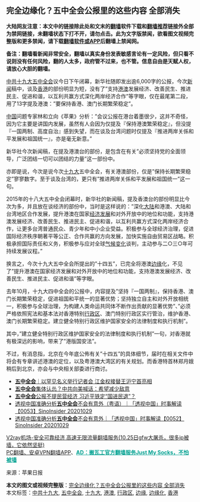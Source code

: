  <h2>完全边缘化？五中全会公报里的这些内容 全部消失</h2> <p class="notice"><b>大陆网友注意：本文中的链接除此处和文末的<a href="https://github.com/bannedbook/fanqiang" >翻墙</a>软件下载和<a href="https://github.com/killgcd/justmysocks/blob/master/README.md">翻墙推荐</a>链接外全部为禁网链接，未翻墙状态下打不开，请勿点击。此为文字版禁闻，欲看图文视频完整版和更多禁闻，请下载<a href="https://github.com/bannedbook/fanqiang">翻墙软件或APP</a>后翻墙上禁闻网。</p><p>备注：翻墙看新闻非常安全，翻墙以真实身份发表敏感言论有一定风险，但只看不说则没有任何风险，翻的人太多，政府管不过来，也不管。信息自由是天赋人权，请放心大胆的翻墙。</b></p>  <div class="entry"> <p id="conimg"></p> <p><a href="https://www.bannedbook.org/bnews/tag/%e4%b8%ad%e5%85%b1%e5%8d%81%e4%b9%9d%e5%a4%a7/" class="st_tag internal_tag" rel="tag" title="标签 中共十九大 下的日志">中共十九大</a><a href="https://www.bannedbook.org/bnews/tag/%e4%ba%94%e4%b8%ad%e5%85%a8%e4%bc%9a/" class="st_tag internal_tag" rel="tag" title="标签 五中全会 下的日志">五中全会</a>议今日下午闭幕，新华社随即发出逾6,000字的公报，今次<span class='wp_keywordlink_affiliate'><a href="https://www.bannedbook.org/" title="新闻">新闻</a></span>稿中，谈及<a href="https://www.bannedbook.org/bnews/tag/%e9%a6%99%e6%b8%af/" class="st_tag internal_tag" rel="tag" title="标签 香港 下的日志">香港</a>的部份明显为短，没有了&#8221;支持<a href="https://www.bannedbook.org/bnews/tag/%E6%B8%AF%E6%BE%B3/" class="st_tag internal_tag" rel="tag" title="标签 港澳 下的日志">港澳</a>发展经济、改善民生、推进民主、促进和谐，以互利共赢方式深化两岸经济合作&#8221;等字眼，仅在最尾第二段，用了13字提及港澳：&#8221;要保持香港、澳门长期繁荣稳定&#8221;。</p>  <p><span class='wp_keywordlink_affiliate'><a href="https://www.bannedbook.org/" title="中国" target="_blank">中国</a></span>问题专家林和立向《苹果》分析：&#8221;会议公报在港台着墨很少，这并不奇怪，因为它主要是讲国内发展，虽然有人会因为仅提及『保持港澳繁荣稳定』，但没提『一国两制、高度自治』感到失望，而在谈及台湾问题时仅提及『推进两岸关係和平发展和祖国统一』，亦是毫无新意。&#8221;</p> <p>新华社今次新闻稿，在提及港澳台的部份，是包含在有关&#8221;必须坚持党的全面领导，广泛团结一切可以团结的力量&#8221;这一部份中。</p>  <p>亦即是说，今次是说今次<a href="https://www.bannedbook.org/bnews/tag/%e5%8d%81%e4%b9%9d%e5%a4%a7/" class="st_tag internal_tag" rel="tag" title="标签 十九大 下的日志">十九大</a>五中全会，有关港澳部份，仅是&#8221;保持长期繁荣稳定&#8221;寥寥数字。至于谈及台湾的，更只有&#8221;推进两岸关係和平发展和祖国统一&#8221;这一句。</p> <p>2015年的十八大五中全会闭幕时，新华社的新闻稿，提及香澳台的部份明显比今次为多，并且放在谈经济的部份中，当时是这样说的：&#8221;深化<span class='wp_keywordlink_affiliate'><a href="https://www.bannedbook.org/" title="大陆" target="_blank">大陆</a></span>和港澳、大陆和台湾地区合作发展，提升港澳在国家<span class='wp_keywordlink'><a href="https://www.bannedbook.org/forum2/topic869.html" title="宪政、法治和经济发展——走向市场经济的制度保障" target="_blank">经济发展</a></span>和对外开放中的地位和功能，支持港澳发展经济、改善民生、推进民主、促进和谐，以互利共赢方式深化两岸经济合作，让更多台湾普通民众、青少年和中小企业受益。积极参与全球经济治理，促进国际经济秩序朝著平等公正、合作共赢的方向发展，加快实施自由贸易区战略。积极承担国际责任和义务，积极参与应对全球<span class='wp_keywordlink'><a href="https://www.bannedbook.org/bnews/ssgc/20180904/993719.html" title="《魔鬼在统治着我们的世界(23)：环保主义(上)》" target="_blank">气候变化</a></span>谈判，主动参与二○三○年可持续发展议程。&#8221;</p>  <p>换言之，今次十九大五中全会所提出的&#8221;十四五&#8221;，已完全将港澳<a href="https://www.bannedbook.org/bnews/tag/%E8%BE%B9%E7%BC%98/" class="st_tag internal_tag" rel="tag" title="标签 边缘 下的日志">边缘</a>化，不见了&#8221;提升港澳在国家经济发展和对外开放中的地位和功能，支持港澳发展经济、改善民生、推进民主、促进和谐&#8221;等字眼。</p> <p>去年10月，十九大四中全会的公报中，内容提及&#8221;坚持『一国两制』，保持香港、澳门长期繁荣稳定，促进祖国和平统一的显著优势；坚持独立自主和对外开放相统一，积极参与全球治理，为构建人类命运共同体不断作出贡献的显著优势&#8221;、&#8221;必须严格依照宪法和基本法对香港特别<a href="https://www.bannedbook.org/bnews/tag/%E8%A1%8C%E6%94%BF%E5%8C%BA/" class="st_tag internal_tag" rel="tag" title="标签 行政区 下的日志">行政区</a>、澳门特别行政区实行管治，维护香港、澳门长期繁荣稳定。建立健全特别行政区维护国家安全的法律制度和执行机制&#8221;。</p>  <p>其中，&#8221;建立健全特别行政区维护国家安全的法律制度和执行机制&#8221;一句，对香港就有极深远的影响，带来了&#8221;港版国安法&#8221;。</p> <p>不过，有消息指，北京在今年底公佈有关&#8221;十四五&#8221;的具体细节，届时在相关文件中将会有专章讲述港澳的定位，以及粤港澳大湾区的有关规划。而香港特首林郑月娥稍后到北京，亦会与中央相关部委进行商讨。</p> <ul class='op-related-articles' title='相关阅读'> <li><a href='https://www.bannedbook.org/bnews/topimagenews/20201030/1422777.html' target='_blank'><b>五中全会</b>｜以罕见名义举行记者会 江金权接替王沪宁首亮相</a></li> <li><a href='https://www.bannedbook.org/bnews/cbnews/20201030/1422729.html' target='_blank'><b>五中全会</b>集体认怂？中共向美喊话：希望减少敌意</a></li> <li><a href='https://www.bannedbook.org/bnews/comments/20201030/1422707.html' target='_blank'><b>五中全会</b>公报不提民营经济 习近平铁定“国进民退”？</a></li> <li><a href='https://www.bannedbook.org/bnews/bannedvideo/20201030/1422683.html' target='_blank'>透视中国准确分析<b>五中全会</b>不会有意外（粤语）｜「透视中国」时事解读【0053】SinoInsider 20201029</a></li> <li><a href='https://www.bannedbook.org/bnews/bannedvideo/20201030/1422682.html' target='_blank'>透视中国准确分析<b>五中全会</b>不会有意外｜「透视中国」时事解读【0052】SinoInsider 20201029</a></li> </ul> <p class="texttj"> <a href="https://www.bannedbook.org/forum23/topic22702.html" target="_blank">V2ray机场-安全可靠经济 高速无限流量翻墙服务(10.25日gfw大屠杀，很多ip被墙，它依然坚挺)</a><br/> <a href="https://github.com/bannedbook/fanqiang/wiki/%E7%A6%81%E9%97%BB%E7%BD%91%E5%AE%89%E5%8D%93%E7%BF%BB%E5%A2%99%E6%96%B0%E9%97%BBAPP" target="_blank">PC翻墙、安卓VPN翻墙APP</a>、<span onclick="window.open('https://github.com/killgcd/justmysocks/blob/master/README.md')" style="font-weight:bold;color:#00A191;cursor:pointer;text-decoration:underline;outline:none">AD：搬瓦工官方翻墙服务Just My Socks，不怕被墙</span></p><p> 来源：苹果日报 </p><a name='sharetosocial'></a>       <div><b>本文的图文或视频完整版</b>：<a href='https://www.bannedbook.org/bnews/cbnews/20201030/1422796.html'>完全边缘化？五中全会公报里的这些内容 全部消失</a></div>  </div><!--END ENTRY--> <div class="postfooter"> <div>本文标签：<a href="https://www.bannedbook.org/bnews/tag/%e4%b8%ad%e5%85%b1%e5%8d%81%e4%b9%9d%e5%a4%a7/" rel="tag">中共十九大</a>, <a href="https://www.bannedbook.org/bnews/tag/%e4%ba%94%e4%b8%ad%e5%85%a8%e4%bc%9a/" rel="tag">五中全会</a>, <a href="https://www.bannedbook.org/bnews/tag/%e5%8d%81%e4%b9%9d%e5%a4%a7/" rel="tag">十九大</a>, <a href="https://www.bannedbook.org/bnews/tag/%E6%B8%AF%E6%BE%B3/" rel="tag">港澳</a>, <a href="https://www.bannedbook.org/bnews/tag/%E8%A1%8C%E6%94%BF%E5%8C%BA/" rel="tag">行政区</a>, <a href="https://www.bannedbook.org/bnews/tag/%E8%BE%B9%E7%BC%98/" rel="tag">边缘</a>, <a href="https://www.bannedbook.org/bnews/tag/%E8%BE%B9%E7%BC%98%E5%8C%96/" rel="tag">边缘化</a>, <a href="https://www.bannedbook.org/bnews/tag/%e9%a6%99%e6%b8%af/" rel="tag">香港</a></div>  </div><!--END POSTFOOTER--> 
